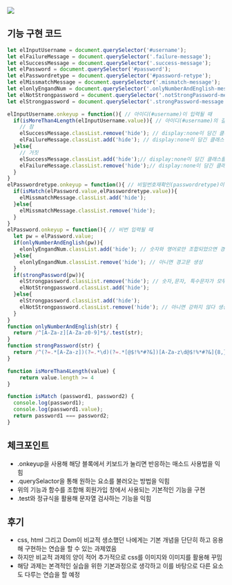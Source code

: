 ![](https://velog.velcdn.com/images/ghwo9611/post/9ab1b641-2933-456a-b3df-733f698b7a09/image.gif)
## 기능 구현 코드
```javascript
let elInputUsername = document.querySelector('#username');
let elFailureMessage = document.querySelector('.failure-message');
let elSuccessMessage = document.querySelector('.success-message');
let elPassword = document.querySelector('#password');
let elPasswordretype = document.querySelector('#password-retype');
let elMissmatchMessage = document.querySelector('.mismatch-message');
let elonlyEngandNum = document.querySelector('.onlyNumberAndEnglish-message');
let elNotStrongpassword = document.querySelector('.notStrongPassword-message');
let elStrongpassword = document.querySelector('.strongPassword-message');

elInputUsername.onkeyup = function(){ // 아이디(#username)이 입력될 때
  if(isMoreThan4Length(elInputUsername.value)){ // 아이디(#username)의 길이가 4이상인가
    // 참
    elSuccessMessage.classList.remove('hide'); // display:none이 담긴 클래스를 삭제함으로  '사용할 수 있는 아이디 입니다' 띄우기 
    elFailureMessage.classList.add('hide'); // display:none이 담긴 클래스를 추가함으로 '아이디는 네 글자 이상이어야 합니다' 가리기
  }else{
    // 거짓
    elSuccessMessage.classList.add('hide');// display:none이 담긴 클래스를 추가함으로  '사용할 수 있는 아이디 입니다' 가리기
    elFailureMessage.classList.remove('hide');// display:none이 담긴 클래스를 삭제함으로  '사용할 수 있는 아이디 입니다' 띄우기 
  }
}
elPasswordretype.onkeyup = function(){ // 비밀번호재확인(passwordretype)이 입력될 때
  if(isMatch(elPassword.value,elPasswordretype.value)){
    elMissmatchMessage.classList.add('hide');
  }else{
    elMissmatchMessage.classList.remove('hide');
  }
}
elPassword.onkeyup = function(){ // 비번 입력될 때
  let pw = elPassword.value;
  if(onlyNumberAndEnglish(pw)){
    elonlyEngandNum.classList.add('hide'); // 숫자와 영어로만 조합되었으면 경고문 제거
  }else{
    elonlyEngandNum.classList.remove('hide'); // 아니면 경고문 생성
  }
  if(strongPassword(pw)){
    elStrongpassword.classList.remove('hide'); // 숫자,문자, 특수문자가 모두 사용되면 강하다 생성, 강하지 않다 제거
    elNotStrongpassword.classList.add('hide');
  }else{
    elStrongpassword.classList.add('hide');
    elNotStrongpassword.classList.remove('hide'); // 아니면 강하지 않다 생성, 강하다 제거
  }
}
function onlyNumberAndEnglish(str) {
  return /^[A-Za-z][A-Za-z0-9]*$/.test(str);
}
function strongPassword(str) {
  return /^(?=.*[A-Za-z])(?=.*\d)(?=.*[@$!%*#?&])[A-Za-z\d@$!%*#?&]{8,}$/.test(str);
}

function isMoreThan4Length(value) {
    return value.length >= 4
}

function isMatch (password1, password2) {
  console.log(password1);
  console.log(password1.value);
  return password1 === password2;
}

```
## 체크포인트
- .onkeyup을 사용해 해당 블록에서 키보드가 눌리면 반응하는 매소드 사용법을 익힘
- .querySelactor을 통해 원하는 요소를 불러오는 방법을 익힘
- 위의 기능과 함수를 조합해 회원가입 창에서 사용되는 기본적인 기능을 구현
- .test와 정규식을 활용해 문자열 검사하는 기능을 익힘

## 후기
- css, html 그리고 Dom이 비교적 생소했던 나에게는 기본 개념을 단단히 하고 응용해 구현하는 연습을 할 수 있는 과제였음
- 하지만 비교적 과제의 양이 적어 추가적으로 css를 이미지와 이미지를 활용해 꾸밈
- 해당 과제는 본격적인 실습을 위한 기본과정으로 생각하고 이를 바탕으로 다른 요소도 다루는 연습을 할 예정